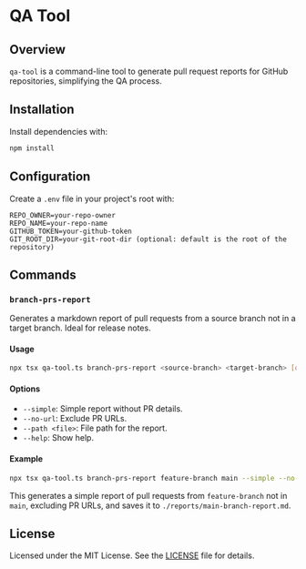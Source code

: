 # QA Tool

## Overview

`qa-tool` is a command-line tool to generate pull request reports for GitHub repositories, simplifying the QA process.

## Installation

Install dependencies with:

```sh
npm install
```

## Configuration

Create a `.env` file in your project's root with:

```env
REPO_OWNER=your-repo-owner
REPO_NAME=your-repo-name
GITHUB_TOKEN=your-github-token
GIT_ROOT_DIR=your-git-root-dir (optional: default is the root of the repository)
```

## Commands

### `branch-prs-report`

Generates a markdown report of pull requests from a source branch not in a target branch. Ideal for release notes.

#### Usage

```sh
npx tsx qa-tool.ts branch-prs-report <source-branch> <target-branch> [options]
```

#### Options

- `--simple`: Simple report without PR details.
- `--no-url`: Exclude PR URLs.
- `--path <file>`: File path for the report.
- `--help`: Show help.

#### Example

```sh
npx tsx qa-tool.ts branch-prs-report feature-branch main --simple --no-url --path ./reports/main-branch-report.md
```

This generates a simple report of pull requests from `feature-branch` not in `main`, excluding PR URLs, and saves it to `./reports/main-branch-report.md`.

## License

Licensed under the MIT License. See the [LICENSE](LICENSE-MIT) file for details.

